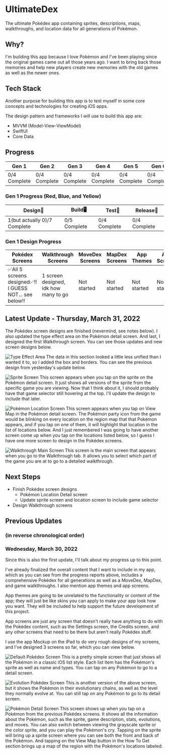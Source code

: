 # UltimateDex
The ultimate Pokédex app containing sprites, descriptions, maps, walkthroughs, and location data for all generations of Pokémon.

## Why?
I'm building this app because I love Pokémon and I've been playing since the original games came out all those years ago. I want to bring back those memories and help new players create new memories with the old games as well as the newer ones.

## Tech Stack
Another purpose for building this app is to test myself in some core concepts and technologies for creating iOS apps.

The design pattern and frameworks I will use to build this app are:
- MVVM (Model-View-ViewModel)
- SwiftUI
- Core Data

## Progress
| Gen 1 | Gen 2 | Gen 3 | Gen 4 | Gen 5 | Gen 6 | Gen 7 | Gen 8 | Gen 9 |
| --- | --- | --- | --- | --- | --- | --- | --- | --- |
| 0/4 Complete | 0/4 Complete | 0/4 Complete | 0/4 Complete | 0/4 Complete | 0/4 Complete | 0/4 Complete | 0/4 Complete | 0/4 Complete |

### Gen 1 Progress (Red, Blue, and Yellow)
| Design🎨 | Build🖥 | Test📱 | Release🥹 |
| --- | --- | --- | --- |
| 1(but actually 0)/7 Complete | 0/5 Complete | 0/4 Complete | 0/4 Complete |

### Gen 1 Design Progress
| Pokédex Screens | Walkthrough Screens | MoveDex Screens | MapDex Screens | App Themes | App Screens | Gather/Create |
| --- | --- | --- | --- | --- | --- | --- |
| ✅All 5 screens designed✅‼️I GUESS NOT... see below‼️ | 1 screen designed, idk how many to go | Not started | Not started | Not started | Not started | Not started |

## Latest Update - Thursday, March 31, 2022
The Pokédex screen designs are finished (nevermind, see notes below). I also updated the type effect area on the Pokémon detail screen. And last, I designed the first Walkthrough screen. You can see those updates and new screen designs below.

![Type Effect Area](/images/typeeffects.PNG)
The data in this section looked a little less unified than I wanted it to, so I added the box and borders. You can see the previous design from yesterday's update below.

![Sprite Screen](/images/spritescreen.PNG)
This screen appears when you tap on the sprite on the Pokémon detail screen. It just shows all versions of the sprite from the specific game you are viewing. Now that I think about it, I should probably have that game selector still hovering at the top. I'll update the design to include that later.

![Pokémon Location Screen](/images/pokemonlocationscreen.PNG)
This screen appears when you tap on View Map in the Pokémon detail screen. The Pokémon party icon from the game would be blinking on every location on the region map that that Pokémon appears, and if you tap on one of them, it will highlight that location in the list of locations below. And I just remembered I was going to have another screen come up when you tap on the locations listed below, so I guess I have one more screen to design in the Pokédex screens.

![Walkthrough Main Screen](/images/walkthroughmainscreen.PNG)
This screen is the main screen that appears when you go to the Walkthrough tab. It allows you to select which part of the game you are at to go to a detailed walkthrough.

## Next Steps
- Finish Pokédex screen designs
    - Pokémon Location Detail screen
    - Update sprite screen and location screen to include game selector
- Design Walkthrough screens

## Previous Updates
### (in reverse chronological order)

### Wednesday, March 30, 2022
Since this is also the first update, I'll talk about my progress up to this point.

I've already finalized the overall content that I want to include in my app, which as you can see from the progress reports above, includes a comprehensive Pokédex for all generations as well as a MoveDex, MapDex, and game walkthroughs. I also mention app themes and app screens.

App themes are going to be unrelated to the functionality or content of the app; they will just be like skins you can apply to make your app look how you want. They will be included to help support the future development of this project.

App screens are just any screen that doesn't really have anything to do with the Pokédex content, such as the Settings screen, the Credits screen, and any other screens that need to be there but aren't really Pokédex stuff.

I use the app Mockup on the iPad to do very rough designs of my screens, and I've designed 3 screens so far, which you can view below.

![Default Pokédex Screen](/images/defaultpokedexscreen.PNG)
This is a pretty simple screen that just shows all the Pokémon in a classic iOS list style. Each list item has the Pokémon's sprite as well as name and types. You can tap on any Pokémon to go to a detail screen.

![Evolution Pokédex Screen](/images/evolutionpokedexscreen.PNG)
This is another version of the above screen, but it shows the Pokémon in their evolutionary chains, as well as the level they normally evolve at. You can still tap on any Pokémon to go to its detail screen.

![Pokémon Detail Screen](/images/pokemondetailscreen.png)
This screen shows up when you tap on a Pokémon from the previous Pokédex screens. It shows all the information about the Pokémon, such as the sprite, game description, stats, evolutions, and moves. You can also switch between viewing the grayscale sprite or the color sprite, and you can play the Pokémon's cry. Tapping on the sprite will bring up a sprite screen where you can see both the front and back of the Pokémon. And tapping on the View Map button in the How To Get section brings up a map of the region with the Pokémon's locations labeled.
